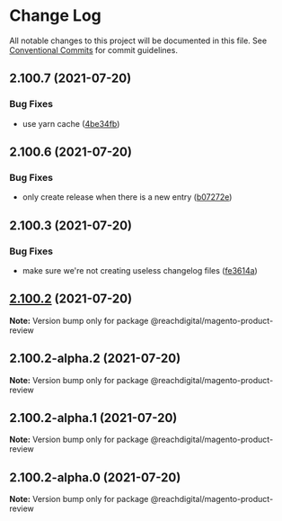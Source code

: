 # Change Log

All notable changes to this project will be documented in this file.
See [Conventional Commits](https://conventionalcommits.org) for commit guidelines.

## 2.100.7 (2021-07-20)


### Bug Fixes

* use yarn cache ([4be34fb](https://github.com/ho-nl/m2-pwa/commit/4be34fbb56cf528ba346de0cbe2c32d102b9960b))





## 2.100.6 (2021-07-20)


### Bug Fixes

* only create release when there is a new entry ([b07272e](https://github.com/ho-nl/m2-pwa/commit/b07272e4e74ee0bec3677e35ce3ee7e02231971a))





## 2.100.3 (2021-07-20)


### Bug Fixes

* make sure we're not creating useless changelog files ([fe3614a](https://github.com/ho-nl/m2-pwa/commit/fe3614a8480c7f1c68d673da2bb84805112a6643))





## [2.100.2](https://github.com/ho-nl/m2-pwa/compare/@reachdigital/magento-product-review@2.100.2-alpha.2...@reachdigital/magento-product-review@2.100.2) (2021-07-20)

**Note:** Version bump only for package @reachdigital/magento-product-review





## 2.100.2-alpha.2 (2021-07-20)

**Note:** Version bump only for package @reachdigital/magento-product-review





## 2.100.2-alpha.1 (2021-07-20)

**Note:** Version bump only for package @reachdigital/magento-product-review





## 2.100.2-alpha.0 (2021-07-20)

**Note:** Version bump only for package @reachdigital/magento-product-review
